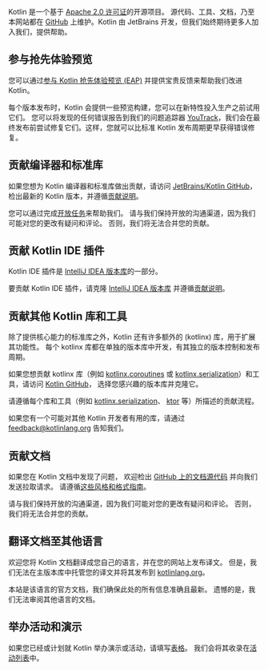 [//]: # (title: 贡献)

Kotlin 是一个基于 [Apache 2.0 许可证](https://github.com/JetBrains/kotlin/blob/master/license/LICENSE.txt)的开源项目。
源代码、工具、文档，乃至本网站都在 [GitHub](https://github.com/jetbrains/kotlin) 上维护。Kotlin 由 JetBrains 开发，但我们始终期待更多人加入我们，提供帮助。

## 参与抢先体验预览

您可以通过[参与 Kotlin 抢先体验预览 (EAP)](eap.md) 并提供宝贵反馈来帮助我们改进 Kotlin。
 
每个版本发布时，Kotlin 会提供一些预览构建，您可以在新特性投入生产之前试用它们。
您可以将发现的任何错误报告到我们的问题追踪器 [YouTrack](https://kotl.in/issue)，我们会在最终发布前尝试修复它们。这样，您就可以比标准 Kotlin 发布周期更早获得错误修复。

## 贡献编译器和标准库

如果您想为 Kotlin 编译器和标准库做出贡献，请访问 [JetBrains/Kotlin GitHub](https://github.com/jetbrains/kotlin)，
检出最新的 Kotlin 版本，并遵循[贡献说明](https://github.com/JetBrains/kotlin/blob/master/docs/contributing.md)。

您可以通过完成[开放任务](https://youtrack.jetbrains.com/issues/KT?q=tag:%20%7BUp%20For%20Grabs%7D%20and%20State:%20Open)来帮助我们。
请与我们保持开放的沟通渠道，因为我们可能对您的更改有疑问和评论。
否则，我们将无法合并您的贡献。

## 贡献 Kotlin IDE 插件

Kotlin IDE 插件是 [IntelliJ IDEA 版本库](https://github.com/JetBrains/intellij-community/tree/master/plugins/kotlin)的一部分。

要贡献 Kotlin IDE 插件，请克隆 [IntelliJ IDEA 版本库](https://github.com/JetBrains/intellij-community/)
并遵循[贡献说明](https://github.com/JetBrains/intellij-community/blob/master/plugins/kotlin/CONTRIBUTING.md)。

## 贡献其他 Kotlin 库和工具

除了提供核心能力的标准库之外，Kotlin 还有许多额外的 (kotlinx) 库，用于扩展其功能性。
每个 kotlinx 库都在单独的版本库中开发，有其独立的版本控制和发布周期。

如果您想贡献 kotlinx 库（例如 [kotlinx.coroutines](https://github.com/Kotlin/kotlinx.coroutines) 或
[kotlinx.serialization](https://github.com/Kotlin/kotlinx.serialization)）和工具，请访问 [Kotlin GitHub](https://github.com/Kotlin)，
选择您感兴趣的版本库并克隆它。

请遵循每个库和工具（例如 [kotlinx.serialization](https://github.com/Kotlin/kotlinx.serialization/blob/master/CONTRIBUTING.md)、
[ktor](https://github.com/ktorio/ktor/blob/master/CONTRIBUTING.md) 等）所描述的贡献流程。

如果您有一个可能对其他 Kotlin 开发者有用的库，请通过 <feedback@kotlinlang.org> 告知我们。

## 贡献文档

如果您在 Kotlin 文档中发现了问题，
欢迎检出 [GitHub 上的文档源代码](https://github.com/JetBrains/kotlin-web-site/tree/master/docs/topics)
并向我们发送拉取请求。
请遵循[这些风格和格式指南](https://docs.google.com/document/d/1mUuxK4xwzs3jtDGoJ5_zwYLaSEl13g_SuhODdFuh2Dc/edit?usp=sharing)。

请与我们保持开放的沟通渠道，因为我们可能对您的更改有疑问和评论。
否则，我们将无法合并您的贡献。

## 翻译文档至其他语言

欢迎您将 Kotlin 文档翻译成您自己的语言，并在您的网站上发布译文。
但是，我们无法在主版本库中托管您的译文并将其发布到 [kotlinlang.org](https://kotlinlang.org/)。

本站是该语言的官方文档，我们确保此处的所有信息准确且最新。
遗憾的是，我们无法审阅其他语言的文档。

## 举办活动和演示

如果您已经或计划就 Kotlin 举办演示或活动，请填写[表格](https://surveys.jetbrains.com/s3/Submit-a-Kotlin-Talk)。
我们会将其收录在[活动列表](https://kotlinlang.org/docs/events.html)中。